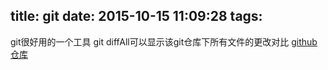 title: git
date: 2015-10-15 11:09:28
tags:
---
git很好用的一个工具  git diffAll可以显示该git仓库下所有文件的更改对比
[github仓库](https://github.com/thenigan/git-diffall)
